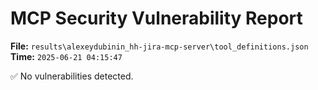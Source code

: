 # MCP Security Vulnerability Report
**File:** `results\alexeydubinin_hh-jira-mcp-server\tool_definitions.json`
**Time:** `2025-06-21 04:15:47`

✅ No vulnerabilities detected.